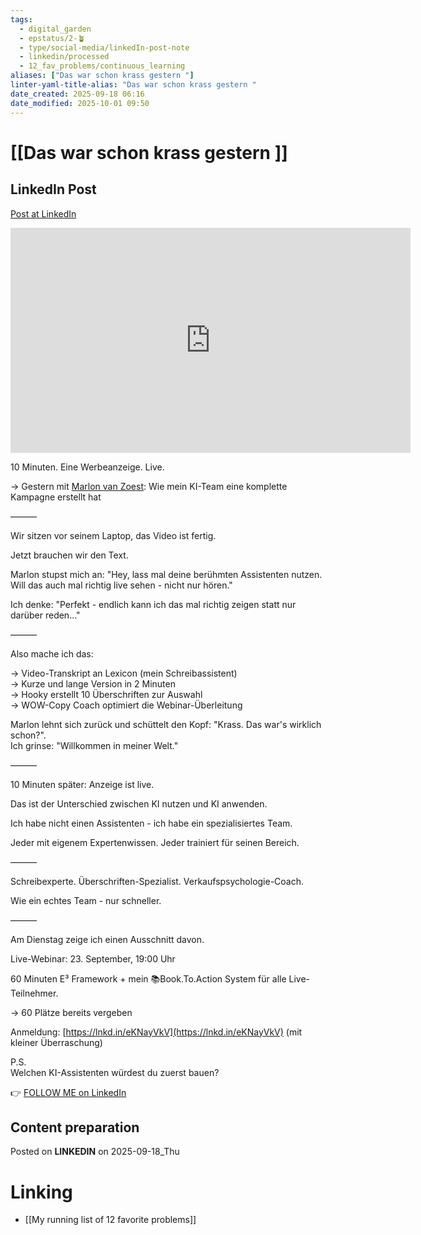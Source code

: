 ```yaml
---
tags:
  - digital_garden
  - epstatus/2-🪴
  - type/social-media/linkedIn-post-note
  - linkedin/processed
  - 12_fav_problems/continuous_learning
aliases: ["Das war schon krass gestern "]
linter-yaml-title-alias: "Das war schon krass gestern "
date_created: 2025-09-18 06:16
date_modified: 2025-10-01 09:50
---
```

# [[Das war schon krass gestern ]]

## LinkedIn Post

[Post at LinkedIn](https://www.linkedin.com/posts/sebastiankamilli_10-minuten-eine-werbeanzeige-live-gestern-activity-7374320990673182720-W8Hy?utm_source=share&utm_medium=member_desktop&rcm=ACoAAA1M1pkBgWCYPhT45EpfLiHzViQqRWNCIv4)

<iframe src="https://share.descript.com/embed/fepzOQMflBZ" width="640" height="360" frameborder="0" allowfullscreen></iframe>

10 Minuten. Eine Werbeanzeige. Live.  
  
→ Gestern mit [Marlon van Zoest](https://www.linkedin.com/in/marlonvanzoest/): Wie mein KI-Team eine komplette Kampagne erstellt hat  
  
———  
  
Wir sitzen vor seinem Laptop, das Video ist fertig.  
  
Jetzt brauchen wir den Text.  
  
Marlon stupst mich an: "Hey, lass mal deine berühmten Assistenten nutzen. Will das auch mal richtig live sehen - nicht nur hören."  
  
Ich denke: "Perfekt - endlich kann ich das mal richtig zeigen statt nur darüber reden..."  
  
———  
  
Also mache ich das:  
  
→ Video-Transkript an Lexicon (mein Schreibassistent)  
→ Kurze und lange Version in 2 Minuten  
→ Hooky erstellt 10 Überschriften zur Auswahl  
→ WOW-Copy Coach optimiert die Webinar-Überleitung  
  
Marlon lehnt sich zurück und schüttelt den Kopf: "Krass. Das war's wirklich schon?".  
Ich grinse: "Willkommen in meiner Welt."  
  
———  
  
10 Minuten später: Anzeige ist live.  
  
Das ist der Unterschied zwischen KI nutzen und KI anwenden.  
  
Ich habe nicht einen Assistenten - ich habe ein spezialisiertes Team.  
  
Jeder mit eigenem Expertenwissen. Jeder trainiert für seinen Bereich.  
  
———  
  
Schreibexperte. Überschriften-Spezialist. Verkaufspsychologie-Coach.  
  
Wie ein echtes Team - nur schneller.  
  
———  
  
Am Dienstag zeige ich einen Ausschnitt davon.  
  
Live-Webinar: 23. September, 19:00 Uhr  
  
60 Minuten E³ Framework + mein 📚Book.To.Action System für alle Live-Teilnehmer.  
  
→ 60 Plätze bereits vergeben  
  
Anmeldung: [https://lnkd.in/eKNayVkV](https://lnkd.in/eKNayVkV) (mit kleiner Überraschung)  

P.S.  
Welchen KI-Assistenten würdest du zuerst bauen?

👉 [FOLLOW ME on LinkedIn](https://www.linkedin.com/comm/mynetwork/discovery-see-all?usecase=PEOPLE_FOLLOWS&followMember=sebastiankamilli)

## Content preparation

Posted on **LINKEDIN** on 2025-09-18_Thu

# Linking

+ [[My running list of 12 favorite problems]]